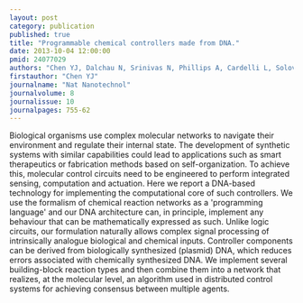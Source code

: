 ```yaml
---
layout: post
category: publication
published: true
title: "Programmable chemical controllers made from DNA."
date: 2013-10-04 12:00:00
pmid: 24077029
authors: "Chen YJ, Dalchau N, Srinivas N, Phillips A, Cardelli L, Soloveichik D, Seelig G"
firstauthor: "Chen YJ"
journalname: "Nat Nanotechnol"
journalvolume: 8
journalissue: 10
journalpages: 755-62
---
```


Biological organisms use complex molecular networks to navigate their environment and regulate their internal state. The development of synthetic systems with similar capabilities could lead to applications such as smart therapeutics or fabrication methods based on self-organization. To achieve this, molecular control circuits need to be engineered to perform integrated sensing, computation and actuation. Here we report a DNA-based technology for implementing the computational core of such controllers. We use the formalism of chemical reaction networks as a 'programming language' and our DNA architecture can, in principle, implement any behaviour that can be mathematically expressed as such. Unlike logic circuits, our formulation naturally allows complex signal processing of intrinsically analogue biological and chemical inputs. Controller components can be derived from biologically synthesized (plasmid) DNA, which reduces errors associated with chemically synthesized DNA. We implement several building-block reaction types and then combine them into a network that realizes, at the molecular level, an algorithm used in distributed control systems for achieving consensus between multiple agents.

